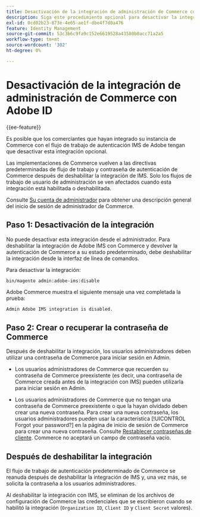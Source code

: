 ```yaml
---
title: Desactivación de la integración de administración de Commerce con Adobe ID
description: Siga este procedimiento opcional para desactivar la integración de Adobe Commerce Admin con Adobe IMS.
exl-id: 0cd02b23-873e-4e65-ae1f-dbe4f7d0a476
feature: Identity Management
source-git-commit: 53c3b6c9fa9c152e6619528a43580b0acc71a2a5
workflow-type: tm+mt
source-wordcount: '302'
ht-degree: 0%

---
```


# Desactivación de la integración de administración de Commerce con Adobe ID

{{ee-feature}}

Es posible que los comerciantes que hayan integrado su instancia de Commerce con el flujo de trabajo de autenticación IMS de Adobe tengan que desactivar esta integración opcional.

Las implementaciones de Commerce vuelven a las directivas predeterminadas de flujo de trabajo y contraseña de autenticación de Commerce después de deshabilitar la integración de IMS. Solo los flujos de trabajo de usuario de administración se ven afectados cuando esta integración está habilitada o deshabilitada.

Consulte [Su cuenta de administrador](https://experienceleague.adobe.com/docs/commerce-admin/start/admin/admin-signin.html) para obtener una descripción general del inicio de sesión de administrador de Commerce.

## Paso 1: Desactivación de la integración

No puede desactivar esta integración desde el administrador. Para deshabilitar la integración de Adobe IMS con Commerce y devolver la autenticación de Commerce a su estado predeterminado, debe deshabilitar la integración desde la interfaz de línea de comandos.

Para desactivar la integración:

```bash
bin/magento admin:adobe-ims:disable
```

Adobe Commerce muestra el siguiente mensaje una vez completada la prueba:

```
Admin Adobe IMS integration is disabled.
```

## Paso 2: Crear o recuperar la contraseña de Commerce

Después de deshabilitar la integración, los usuarios administradores deben utilizar una contraseña de Commerce para iniciar sesión en Admin.

* Los usuarios administradores de Commerce que recuerden su contraseña de Commerce preexistente (es decir, una contraseña de Commerce creada antes de la integración con IMS) pueden utilizarla para iniciar sesión en Admin.

* Los usuarios administradores de Commerce que no tengan una contraseña de Commerce preexistente o que la hayan olvidado deben crear una nueva contraseña. Para crear una nueva contraseña, los usuarios administradores pueden usar la característica [!UICONTROL Forgot your password?] en la página de inicio de sesión de Commerce para crear una nueva contraseña. Consulte [Restablecer contraseñas de cliente](https://experienceleague.adobe.com/docs/commerce-admin/customers/customer-accounts/configure/password-reset.html). Commerce no aceptará un campo de contraseña vacío.

## Después de deshabilitar la integración

El flujo de trabajo de autenticación predeterminado de Commerce se reanuda después de deshabilitar la integración de IMS y, una vez más, se solicita la contraseña a los usuarios administradores.

Al deshabilitar la integración con IMS, se eliminan de los archivos de configuración de Commerce las credenciales que se escribieron cuando se habilitó la integración (`Organization ID`, `Client ID` y `Client Secret` valores).
